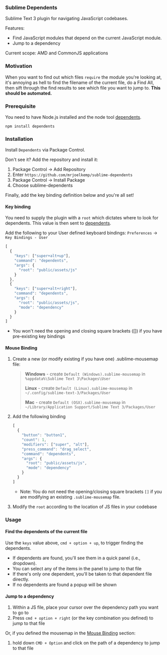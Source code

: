 ### Sublime Dependents

Sublime Text 3 plugin for navigating JavaScript codebases.

Features:

* Find JavaScript modules that depend on the current JavaScript module.
* Jump to a dependency

Current scope: AMD and CommonJS applications

### Motivation

When you want to find out which files `require` the module you're looking at, it's annoying as hell to
find the filename of the current file, do a Find All, then sift through the find results to see which
file you want to jump to. **This should be automated.**

### Prerequisite

You need to have Node.js installed and the node tool [dependents](https://github.com/mrjoelkemp/node-dependents).

`npm install dependents`

### Installation

Install `Dependents` via Package Control.

Don't see it? Add the repository and install it:

1. Package Control -> Add Repository
2. Enter `https://github.com/mrjoelkemp/sublime-dependents`
3. Package Control -> Install Package
4. Choose sublime-dependents

Finally, add the key binding definition below and you're all set!

#### Key binding

You need to supply the plugin with a `root` which dictates where to look for dependents.
This value is then sent to [dependents](https://github.com/mrjoelkemp/node-dependents).

Add the following to your User defined keyboard bindings: `Preferences` -> `Key Bindings - User`

```javascript
[
  {
    "keys": ["super+alt+up"],
    "command": "dependents",
    "args": {
      "root": "public/assets/js"
    }
  },
  {
    "keys": ["super+alt+right"],
    "command": "dependents",
    "args": {
      "root": "public/assets/js",
      "mode": "dependency"
    }
  }
]
```

* You won't need the opening and closing square brackets ([]) if you have pre-existing key bindings

#### Mouse Binding

1. Create a new (or modify existing if you have one) .sublime-mousemap file:

    > **Windows** - create `Default (Windows).sublime-mousemap` in `%appdata%\Sublime Text 3\Packages\User`
    >
    > **Linux** - create `Default (Linux).sublime-mousemap` in `~/.config/sublime-text-3/Packages/User`
    >
    > **Mac** - create `Default (OSX).sublime-mousemap` in `~/Library/Application Support/Sublime Text 3/Packages/User`

2. Add the following binding

    ```js
    [
      {
        "button": "button1",
        "count": 1,
        "modifiers": ["super", "alt"],
        "press_command": "drag_select",
        "command": "dependents",
        "args": {
          "root": "public/assets/js",
          "mode": "dependency"
        }
      }
    ]
    ```

    * Note: You do not need the opening/closing square brackets `[]` if you are modifying an existing `.sublime-mousemap` file.

3. Modify the `root` according to the location of JS files in your codebase

### Usage

#### Find the dependents of the current file

Use the `keys` value above, `cmd + option + up`, to trigger finding the dependents.

* If dependents are found, you'll see them in a quick panel (i.e., dropdown).
 * You can select any of the items in the panel to jump to that file
 * If there's only one dependent, you'll be taken to that dependent file directly.
* If no dependents are found a popup will be shown

#### Jump to a dependency

1. Within a JS file, place your cursor over the dependency path you want to go to
2. Press `cmd + option + right` (or the key combination you defined) to jump to that file

Or, if you defined the mousemap in the [Mouse Binding](#mouse-binding) section:

1. hold down `CMD + Option` and click on the path of a dependency to jump to that file
